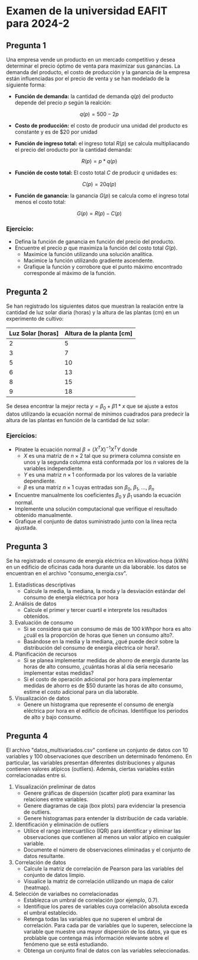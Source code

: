 # Examen de la universidad EAFIT para 2024-2

## Pregunta 1

Una empresa vende un producto en un mercado competitivo y desea determinar el precio óptimo de venta para maximizar sus ganancias. La demanda del producto, el costo de producción y la ganancia de la empresa están influenciadas por el precio de venta y se han modelado de la siguiente forma:

* **Función de demanda:** la cantidad de demanda $q(p)$ del producto depende del precio $p$ según la realción:

$$
q(p) = 500 - 2p
$$

* **Costo de producción:** el costo de producir una unidad del producto es constante y es de $20 por unidad

* **Función de ingreso total:** el ingreso total $R(p)$ se calcula multipliacando el precio del oroducto por la cantidad demanda:

$$
R(p) = p*q(p)
$$

* **Función de costo total:** El costo total $C$ de producir $q$ unidades es:

$$
C(p) = 20 q(p)
$$

* **Función de ganancia:** la ganancia $G(p)$ se calcula como el ingreso total menos el costo total:

$$
G(p) = R(p) - C(p)
$$

### Ejercicio:

* Defina la función de ganancia en función del precio del producto.
* Encuentre el precio $p$ que maximiza la función del costo total $G(p)$.
    * Maximice la función utilizando una solución analítica.
    * Macimice la función utilizando gradiente ascendente.
    * Grafique la función y corrobore que el punto máximo encontrado corresponde al máximo de la función.

## Pregunta 2

Se han registrado los siguientes datos que muestran la realación entre la cantidad de luz solar diaria (horas) y la altura de las plantas (cm) en un experimento de cultivo:

| Luz Solar [horas]        | Altura de la planta [cm]|
|--------------------------|-------------------------|
| 2                        | 5                       |
| 3                        | 7                       |
| 5                        | 10                      |
| 6                        | 13                      |
| 8                        | 15                      |
| 9                        | 18                      |

Se desea encontrar la mejor recta $y = \beta_{0} + \beta{1}*x$ que se ajuste a estos datos utilizando la ecuación normal de mínimos cuadrados para predecir la altura de las plantas en función de la cantidad de luz solar: 

### Ejercicios:

* Plnatee la ecuación normal $\beta = (X^{T} X)^{-1} X^{T} Y$ donde
    * $X$ es una matriz de $n \times 2$ tal que su primera columna consiste en unos y la segunda columna está conformada por los $n$ valores de la variables independiente.
    * $Y$ es una matriz $n \times 1$ conformada por los valores de la variable dependiente.
    * $\beta$ es una matriz $n \times 1$ cuyas entradas son $\beta_{0}$, $\beta_{1}$, ..., $\beta_{n}$
* Encuentre manualmente los coeficientes $\beta_{0}$ y $\beta_{1}$ usando la ecuación normal.
* Implemente una solución computacional que verifique el resultado obtenido manualmente.
* Grafique el conjunto de datos suministrado junto con la línea recta ajustada.

## Pregunta 3

Se ha registrado el consumo de energía eléctrica en kilovatios-hopa (kWh) en un edificio de oficinas cada hora durante un día laborable. los datos se encuentran en el archivo "consumo_energia.csv".

1. Estadísticas descriptivas
    * Calcule la media, la mediana, la moda y la desviación estándar del consumo de energía eléctrica por hora
2. Análisis de datos
    * Calcule el primer y tercer cuartil e interprete los resultados obtenidos.
3. Evaluación de consumo
    * Si se considera que un consumo de más de 100 kWhpor hora es alto ¿cuál es la proporción de horas que tienen un consumo alto?.
    * Basándose en la media y la mediana, ¿qué puede decir sobre la distribución del consumo de energía eléctrica oir hora?.
4. Planificación de recursos
    * Si se planea implementar medidas de ahorro de energía durante las horas de alto consumo, ¿cuántas horas al día sería necesario implementar estas medidas?
    * Si el costo de operación adicional por hora para implementar medidas de ahorro es de $50 durante las horas de alto consumo, estime el costo adicional para un día laborable.
5. Visualización de datos
    * Genere un histograma que represente el consumo de energía eléctrica por hora en el edificio de oficinas. Identifique los periodos de alto y bajo consumo.

## Pregunta 4

El archivo "datos_multivariados.csv" contiene un conjunto de datos con 10 variables y 100 observaciones que describen un determinado fenómeno. En particular, las variables presentan diferentes distribuciones y algunas contienen valores atípicos (outliers). Además, ciertas variables están correlacionadas entre si.

1. Visualización preliminar de datos
    * Genere gráficas de dispersión (scatter plot) para examinar las relaciones entre variables.
    * Genere diagramas de caja (box plots) para evidenciar la presencia de outliers.
    * Genere histogramas para entender la distribución de cada variable.
2. Identificación y eliminación de outliers
    * Utilice el rango intercuartílico (IQR) para identificar y eliminar las observaciones que contienen al menos un valor atípico en cualquier variable.
    * Documente el número de observaciones eliminadas y el conjunto de datos resultante.
3. Correlación de datos
    * Calcule la matriz de correlación de Pearson para las variables del conjunto de datos limpio.
    * Visualice la matriz de correlación utilizando un mapa de calor (heatmap).
4. Selección de varialbes no correlacionadas
    * Establezca un umbral de correlación (por ejemplo, 0.7).
    * Identifique los pares de variables cuya correlación absoluta exceda el umbral establecido.
    * Retenga todas las variables que no superen el umbral de correlación. Para cada par de variables que lo superen, seleccione la variable que muestre una mayor dispersión de los datos, ya que es problable que contenga más información relevante sobre el fenómeno que se está estudiando.
    * Obtenga un conjunto final de datos con las variables seleccionadas.
